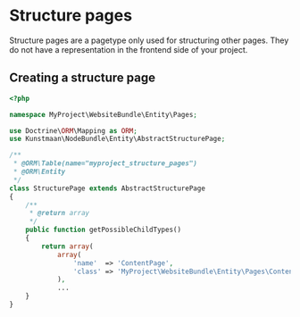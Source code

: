 # Structure pages

Structure pages are a pagetype only used for structuring other pages.
They do not have a representation in the frontend side of your project.

## Creating a structure page

```PHP
<?php

namespace MyProject\WebsiteBundle\Entity\Pages;

use Doctrine\ORM\Mapping as ORM;
use Kunstmaan\NodeBundle\Entity\AbstractStructurePage;

/**
 * @ORM\Table(name="myproject_structure_pages")
 * @ORM\Entity
 */
class StructurePage extends AbstractStructurePage
{
    /**
     * @return array
     */
    public function getPossibleChildTypes()
    {
        return array(
            array(
                'name'  => 'ContentPage',
                'class' => 'MyProject\WebsiteBundle\Entity\Pages\ContentPage'
            ),
            ...
    }
}

```
